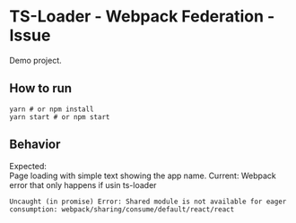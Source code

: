 # TS-Loader - Webpack Federation - Issue

Demo project.  

## How to run
```
yarn # or npm install
yarn start # or npm start
```

## Behavior
Expected:  
Page loading with simple text showing the app name.
Current:
Webpack error that only happens if usin ts-loader
```
Uncaught (in promise) Error: Shared module is not available for eager consumption: webpack/sharing/consume/default/react/react
```